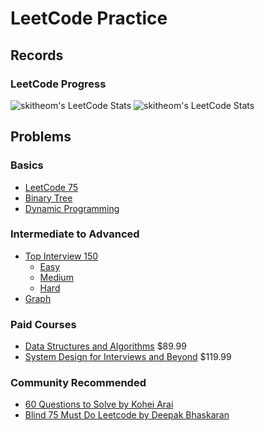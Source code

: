 # LeetCode Practice

## Records

###  LeetCode Progress
![skitheom's LeetCode Stats](https://leetcard.jacoblin.cool/skith?theme=unicorn&font=ABeeZee)
![skitheom's LeetCode Stats](https://leetcard.jacoblin.cool/skith?theme=unicorn&font=ABeeZee&ext=activity&ext=heatmap)




## Problems

### Basics
- [LeetCode 75](https://leetcode.com/studyplan/leetcode-75/)
- [Binary Tree](https://leetcode.com/explore/learn/card/data-structure-tree/)
- [Dynamic Programming](https://leetcode.com/explore/learn/card/dynamic-programming/)

### Intermediate to Advanced
- [Top Interview 150](https://leetcode.com/studyplan/top-interview-150/)
  - [Easy](https://leetcode.com/explore/interview/card/top-interview-questions-easy/)
  - [Medium](https://leetcode.com/explore/interview/card/top-interview-questions-medium/)
  - [Hard](https://leetcode.com/explore/interview/card/top-interview-questions-hard/)
- [Graph](https://leetcode.com/explore/learn/card/graph/)

### Paid Courses
- [Data Structures and Algorithms](https://leetcode.com/explore/interview/card/leetcodes-interview-crash-course-data-structures-and-algorithms/) $89.99
- [System Design for Interviews and Beyond](https://leetcode.com/explore/featured/card/system-design-for-interviews-and-beyond/) $119.99

### Community Recommended
- [60 Questions to Solve by Kohei Arai](leetcode.com/problem-list/xo2bgr0r/)
- [Blind 75 Must Do Leetcode by Deepak Bhaskaran](leetcode.com/problem-list/xi4ci4ig/)
